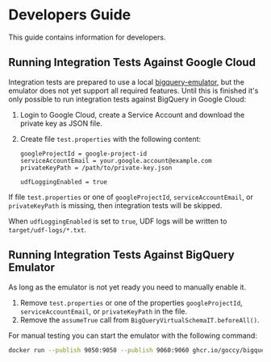 # Developers Guide

This guide contains information for developers.

## Running Integration Tests Against Google Cloud

Integration tests are prepared to use a local [bigquery-emulator](https://github.com/goccy/bigquery-emulator), but the emulator does not yet support all required features. Until this is finished it's only possible to run integration tests against BigQuery in Google Cloud:

1. Login to Google Cloud, create a Service Account and download the private key as JSON file.
2. Create file `test.properties` with the following content:

    ```properties
    googleProjectId = google-project-id
    serviceAccountEmail = your.google.account@example.com
    privateKeyPath = /path/to/private-key.json

    udfLoggingEnabled = true
    ```
    
If file `test.properties` or one of `googleProjectId`, `serviceAccountEmail`, or `privateKeyPath` is missing, then integration tests will be skipped.

When `udfLoggingEnabled` is set to `true`, UDF logs will be written to `target/udf-logs/*.txt`.

## Running Integration Tests Against BigQuery Emulator

As long as the emulator is not yet ready you need to manually enable it.

1. Remove `test.properties` or one of the properties `googleProjectId`, `serviceAccountEmail`, or `privateKeyPath` in the file.
2. Remove the `assumeTrue` call from `BigQueryVirtualSchemaIT.beforeAll()`.

For manual testing you can start the emulator with the following command:

```sh
docker run --publish 9050:9050 --publish 9060:9060 ghcr.io/goccy/bigquery-emulator:0.2.12 --project=myProject --port=9050 --grpc-port=9060 --log-level=debug
```
